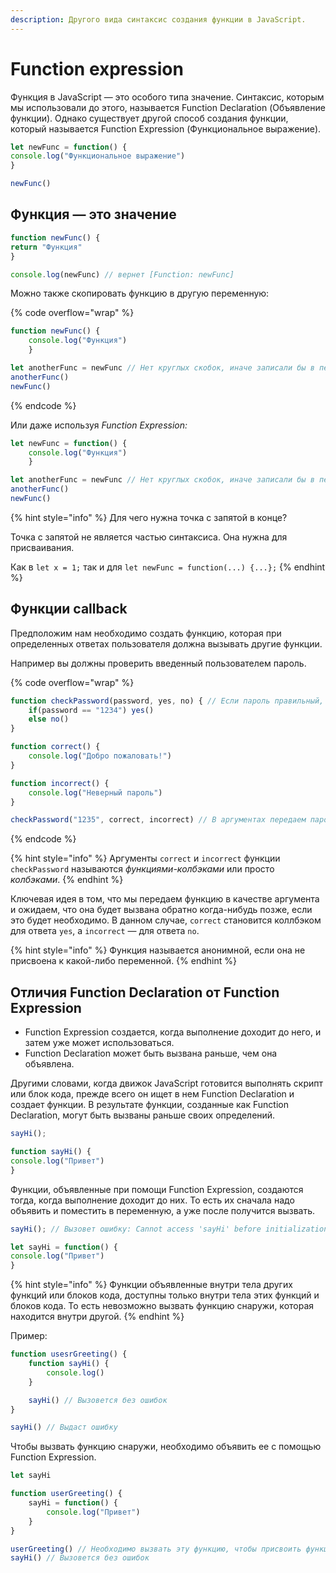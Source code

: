 ```yaml
---
description: Другого вида синтаксис создания функции в JavaScript.
---
```


# Function expression

Функция в JavaScript — это особого типа значение. Синтаксис, которым мы использовали до этого, называется Function Declaration (Объявление функции). Однако существует другой способ создания функции, который называется Function Expression (Функциональное выражение).

```javascript
let newFunc = function() {
console.log("Функциональное выражение")
}

newFunc()
```

## Функция — это значение

```javascript
function newFunc() {
return "Функция"
}

console.log(newFunc) // вернет [Function: newFunc]
```

Можно также скопировать функцию в другую переменную:

{% code overflow="wrap" %}
```javascript
function newFunc() {
    console.log("Функция")
    }

let anotherFunc = newFunc // Нет круглых скобок, иначе записали бы в переменную результат вызова функции newFunc
anotherFunc()
newFunc()
```
{% endcode %}

&#x20;Или даже используя _Function Expression:_

```javascript
let newFunc = function() {
    console.log("Функция")
    }

let anotherFunc = newFunc // Нет круглых скобок, иначе записали бы в переменную результат вызова функции newFunc
anotherFunc()
newFunc()
```

{% hint style="info" %}
Для чего нужна точка с запятой в конце?

Точка с запятой не является частью синтаксиса. Она нужна для присваивания.&#x20;

Как в `let x = 1;` так и для `let newFunc = function(...) {...};`
{% endhint %}

## Функции callback

Предположим нам необходимо создать функцию, которая при определенных ответах пользователя должна вызывать другие функции.

Например вы должны проверить введенный пользователем пароль.

{% code overflow="wrap" %}
```javascript
function checkPassword(password, yes, no) { // Если пароль правильный, то вызываем функцию yes, иначе no
    if(password == "1234") yes()
    else no()
}

function correct() {
    console.log("Добро пожаловать!")
}

function incorrect() {
    console.log("Неверный пароль")
}

checkPassword("1235", correct, incorrect) // В аргументах передаем пароль и необходимые функции
```
{% endcode %}

{% hint style="info" %}
Аргументы `correct` и `incorrect` функции `checkPassword` называются _функциями-колбэками_ или просто _колбэками_.
{% endhint %}

Ключевая идея в том, что мы передаем функцию в качестве аргумента и ожидаем, что она будет вызвана обратно когда-нибудь позже, если это будет необходимо. В данном случае, `correct` становится коллбэком для ответа `yes`, а `incorrect` — для ответа `no`.

{% hint style="info" %}
Функция называется анонимной, если она не присвоена к какой-либо переменной.
{% endhint %}

## Отличия Function Declaration от Function Expression

* Function Expression создается, когда выполнение доходит до него, и затем уже может использоваться.
* Function Declaration может быть вызвана раньше, чем она объявлена.

Другими словами, когда движок JavaScript готовится выполнять скрипт или блок кода, прежде всего он ищет в нем Function Declaration и создает функции. В результате функции, созданные как Function Declaration, могут быть вызваны раньше своих определений.

```javascript
sayHi();

function sayHi() {
console.log("Привет")
}
```

Функции, объявленные при помощи Function Expression, создаются тогда, когда выполнение доходит до них. То есть их сначала надо объявить и поместить в переменную, а уже после получится вызвать.

```javascript
sayHi(); // Вызовет ошибку: Cannot access 'sayHi' before initialization

let sayHi = function() {
console.log("Привет")
}
```

{% hint style="info" %}
Функции объявленные внутри тела других функций или блоков кода, доступны только внутри тела этих функций и блоков кода. То есть невозможно вызвать функцию снаружи, которая находится внутри другой.
{% endhint %}

Пример:

```javascript
function usesrGreeting() {
    function sayHi() {
        console.log()
    }

    sayHi() // Вызовется без ошибок
}

sayHi() // Выдаст ошибку
```

Чтобы вызвать функцию снаружи, необходимо объявить ее с помощью Function Expression.

```javascript
let sayHi

function userGreeting() {
    sayHi = function() {
        console.log("Привет")
    }
}

userGreeting() // Необходимо вызвать эту функцию, чтобы присвоить функцию переменной
sayHi() // Вызовется без ошибок
```
